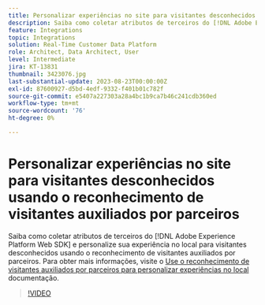 ```yaml
---
title: Personalizar experiências no site para visitantes desconhecidos usando o reconhecimento de visitantes auxiliados por parceiros
description: Saiba como coletar atributos de terceiros do [!DNL Adobe Experience Platform Web SDK] e personalize sua experiência no local para visitantes desconhecidos usando o reconhecimento de visitantes auxiliados por parceiros.
feature: Integrations
topic: Integrations
solution: Real-Time Customer Data Platform
role: Architect, Data Architect, User
level: Intermediate
jira: KT-13831
thumbnail: 3423076.jpg
last-substantial-update: 2023-08-23T00:00:00Z
exl-id: 87600927-d5bd-4edf-9332-f401b01c782f
source-git-commit: e5407a227303a28a4bc1b9ca7b46c241cdb360ed
workflow-type: tm+mt
source-wordcount: '76'
ht-degree: 0%

---
```


# Personalizar experiências no site para visitantes desconhecidos usando o reconhecimento de visitantes auxiliados por parceiros

Saiba como coletar atributos de terceiros do [!DNL Adobe Experience Platform Web SDK] e personalize sua experiência no local para visitantes desconhecidos usando o reconhecimento de visitantes auxiliados por parceiros. Para obter mais informações, visite o [Use o reconhecimento de visitantes auxiliados por parceiros para personalizar experiências no local](https://experienceleague.adobe.com/docs/experience-platform/rtcdp/use-cases/partner-data/onsite-personalization.html) documentação.

>[!VIDEO](https://video.tv.adobe.com/v/3423076/?learn=on)
